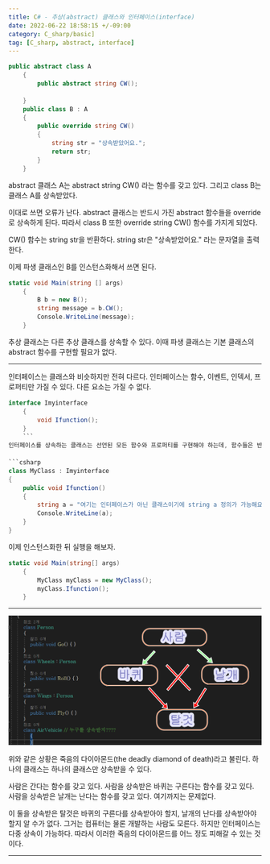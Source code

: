 ```yaml
---
title: C# - 추상(abstract) 클래스와 인터페이스(interface)
date: 2022-06-22 18:58:15 +/-09:00
category: C_sharp/basic]
tag: [C_sharp, abstract, interface]
---
```


```csharp
public abstract class A
    {
        public abstract string CW();

    }
    public class B : A
    {
        public override string CW()
        {
            string str = "상속받았어요.";
            return str;
        }
    }
```

abstract 클래스 A는 abstract string CW() 라는 함수를 갖고 있다. 그리고 class B는 클래스 A를 상속받았다.

이대로 쓰면 오류가 난다. abstract 클래스는 반드시 가진 abstract 함수들을 override로 상속하게 된다. 따라서 class B 또한 override string CW() 함수를 가지게 되었다.

CW() 함수는 string str을 반환하다. string str은 "상속받았어요." 라는 문자열을 출력한다.

이제 파생 클래스인 B를 인스턴스화해서 쓰면 된다.

```csharp
static void Main(string [] args)
    {
        B b = new B();
        string message = b.CW();
        Console.WriteLine(message);
    }
```
추상 클래스는 다른 추상 클래스를 상속할 수 있다. 이때 파생 클래스는 기본 클래스의 abstract 함수를 구현할 필요가 없다.

---

인터페이스는 클래스와 비슷하지만 전혀 다르다. 인터페이스는 함수, 이벤트, 인덱서, 프로퍼티만 가질 수 있다. 다른 요소는 가질 수 없다.

```csharp
interface Imyinterface
    {
        void Ifunction();
    }
    ```
인터페이스를 상속하는 클래스는 선언된 모든 함수와 프로퍼티를 구현해야 하는데, 함수들은 반드시 public 한정자를 가져야만 한다. 그렇지 않으면 인터페이스를 상속받을 수 없다는 이야기.

```csharp
class MyClass : Imyinterface
{
    public void Ifunction()
    {
        string a = "여기는 인터페이스가 아닌 클래스이기에 string a 정의가 가능해요.";
        Console.WriteLine(a);
    }
}
```
이제 인스턴스화한 뒤 실행을 해보자.

```csharp
static void Main(string[] args)
    {
        MyClass myClass = new MyClass();
        myClass.Ifunction();
    }
```

---
 
![csharp-deadly-diamond.png](/assets/postingImage/csharp-deadly-diamond.png)

위와 같은 상황은 죽음의 다이아몬드(the deadly diamond of death)라고 불린다. 하나의 클래스는 하나의 클래스만 상속받을 수 있다.

사람은 간다는 함수를 갖고 있다. 사람을 상속받은 바퀴는 구른다는 함수를 갖고 있다. 사람을 상속받은 날개는 난다는 함수를 갖고 있다. 여기까지는 문제없다.


이 둘을 상속받은 탈것은 바퀴의 구른다를 상속받아야 할지, 날개의 난다를 상속받아야 할지 알 수가 없다. 그거는 컴퓨터는 물론 개발하는 사람도 모른다. 하지만 인터페이스는 다중 상속이 가능하다. 따라서 이러한 죽음의 다이아몬드를 어느 정도 피해갈 수 있는 것이다.

---